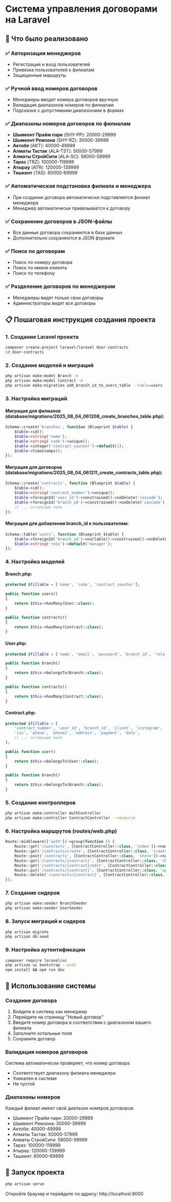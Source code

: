 # Система управления договорами на Laravel

## 🚀 Что было реализовано

### ✅ Авторизация менеджеров
- Регистрация и вход пользователей
- Привязка пользователей к филиалам
- Защищенные маршруты

### ✅ Ручной ввод номеров договоров
- Менеджеры вводят номера договоров вручную
- Валидация диапазонов номеров по филиалам
- Подсказки с допустимыми диапазонами в формах

### ✅ Диапазоны номеров договоров по филиалам
- **Шымкент Прайм парк** (SHY-PP): 20000-29999
- **Шымкент Ремзона** (SHY-RZ): 30000-39999
- **Актобе** (AKT): 40000-49999
- **Алматы Тастак** (ALA-TST): 50000-57999
- **Алматы СтройСити** (ALA-SC): 58000-59999
- **Тараз** (TRZ): 100000-119999
- **Атырау** (ATR): 120000-139999
- **Ташкент** (TAS): 60000-69999

### ✅ Автоматическая подстановка филиала и менеджера
- При создании договора автоматически подставляется филиал менеджера
- Менеджер автоматически привязывается к договору

### ✅ Сохранение договоров в JSON-файлы
- Все данные договора сохраняются в базе данных
- Дополнительно сохраняются в JSON формате

### ✅ Поиск по договорам
- Поиск по номеру договора
- Поиск по имени клиента
- Поиск по телефону

### ✅ Разделение договоров по менеджерам
- Менеджеры видят только свои договоры
- Администраторы видят все договоры

## 📋 Пошаговая инструкция создания проекта

### 1. Создание Laravel проекта
```bash
composer create-project laravel/laravel door-contracts
cd door-contracts
```

### 2. Создание моделей и миграций
```bash
php artisan make:model Branch -m
php artisan make:model Contract -m
php artisan make:migration add_branch_id_to_users_table --table=users
```

### 3. Настройка миграций

#### Миграция для филиалов (database/migrations/2025_08_04_061208_create_branches_table.php):
```php
Schema::create('branches', function (Blueprint $table) {
    $table->id();
    $table->string('name');
    $table->string('code')->unique();
    $table->integer('contract_counter')->default(1);
    $table->timestamps();
});
```

#### Миграция для договоров (database/migrations/2025_08_04_061211_create_contracts_table.php):
```php
Schema::create('contracts', function (Blueprint $table) {
    $table->id();
    $table->string('contract_number')->unique();
    $table->foreignId('user_id')->constrained()->onDelete('cascade');
    $table->foreignId('branch_id')->constrained()->onDelete('cascade');
    // ... остальные поля
});
```

#### Миграция для добавления branch_id к пользователям:
```php
Schema::table('users', function (Blueprint $table) {
    $table->foreignId('branch_id')->nullable()->constrained()->onDelete('set null');
    $table->string('role')->default('manager');
});
```

### 4. Настройка моделей

#### Branch.php:
```php
protected $fillable = ['name', 'code', 'contract_counter'];

public function users()
{
    return $this->hasMany(User::class);
}

public function contracts()
{
    return $this->hasMany(Contract::class);
}
```

#### User.php:
```php
protected $fillable = ['name', 'email', 'password', 'branch_id', 'role'];

public function branch()
{
    return $this->belongsTo(Branch::class);
}

public function contracts()
{
    return $this->hasMany(Contract::class);
}
```

#### Contract.php:
```php
protected $fillable = [
    'contract_number', 'user_id', 'branch_id', 'client', 'instagram',
    'iin', 'phone', 'phone2', 'address', 'payment', 'date',
    // ... остальные поля
];

public function user()
{
    return $this->belongsTo(User::class);
}

public function branch()
{
    return $this->belongsTo(Branch::class);
}
```

### 5. Создание контроллеров
```bash
php artisan make:controller AuthController
php artisan make:controller ContractController --resource
```

### 6. Настройка маршрутов (routes/web.php)
```php
Route::middleware(['auth'])->group(function () {
    Route::get('/contracts', [ContractController::class, 'index'])->name('contracts.index');
    Route::get('/contracts/create', [ContractController::class, 'create'])->name('contracts.create');
    Route::post('/contracts', [ContractController::class, 'store'])->name('contracts.store');
    Route::get('/contracts/{contract}', [ContractController::class, 'show'])->name('contracts.show');
    Route::get('/contracts/{contract}/edit', [ContractController::class, 'edit'])->name('contracts.edit');
    Route::put('/contracts/{contract}', [ContractController::class, 'update'])->name('contracts.update');
    Route::delete('/contracts/{contract}', [ContractController::class, 'destroy'])->name('contracts.destroy');
});
```

### 7. Создание сидеров
```bash
php artisan make:seeder BranchSeeder
php artisan make:seeder UserSeeder
```

### 8. Запуск миграций и сидеров
```bash
php artisan migrate
php artisan db:seed
```

### 9. Настройка аутентификации
```bash
composer require laravel/ui
php artisan ui bootstrap --auth
npm install && npm run dev
```

## 🔧 Использование системы

### Создание договора
1. Войдите в систему как менеджер
2. Перейдите на страницу "Новый договор"
3. Введите номер договора в соответствии с диапазоном вашего филиала
4. Заполните остальные поля
5. Сохраните договор

### Валидация номеров договоров
Система автоматически проверяет, что номер договора:
- Соответствует диапазону филиала менеджера
- Уникален в системе
- Не пустой

### Диапазоны номеров
Каждый филиал имеет свой диапазон номеров договоров:
- Шымкент Прайм парк: 20000-29999
- Шымкент Ремзона: 30000-39999
- Актобе: 40000-49999
- Алматы Тастак: 50000-57999
- Алматы СтройСити: 58000-59999
- Тараз: 100000-119999
- Атырау: 120000-139999
- Ташкент: 60000-69999

## 🚀 Запуск проекта
```bash
php artisan serve
```

Откройте браузер и перейдите по адресу: http://localhost:8000

